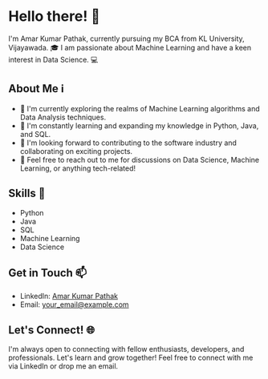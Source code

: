 

# Hello there! 👋

I'm Amar Kumar Pathak, currently pursuing my BCA from KL University, Vijayawada. 🎓 I am passionate about Machine Learning and have a keen interest in Data Science. 💻

## About Me ℹ️

- 🔭 I'm currently exploring the realms of Machine Learning algorithms and Data Analysis techniques.
- 🌱 I'm constantly learning and expanding my knowledge in Python, Java, and SQL.
- 👯 I'm looking forward to contributing to the software industry and collaborating on exciting projects.
- 💬 Feel free to reach out to me for discussions on Data Science, Machine Learning, or anything tech-related!

## Skills 🚀

- Python
- Java
- SQL
- Machine Learning
- Data Science

## Get in Touch 📫

- LinkedIn: [Amar Kumar Pathak](https://www.linkedin.com/in/amar-kumar-pathak)
- Email: your_email@example.com

## Let's Connect! 🌐

I'm always open to connecting with fellow enthusiasts, developers, and professionals. Let's learn and grow together! Feel free to connect with me via LinkedIn or drop me an email.


